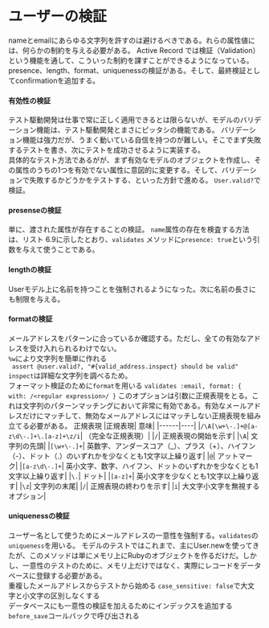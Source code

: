 # ユーザーの検証
nameとemailにあらゆる文字列を許すのは避けるべきである。れらの属性値には、何らかの制約を与える必要がある。
Active Record では検証（Validation）という機能を通して、こういった制約を課すことができるようになっている。
presence、length、format、uniquenessの検証がある。そして、最終検証としてconfirmationを追加する。
#### 有効性の検証
テスト駆動開発は仕事で常に正しく適用できるとは限らないが、モデルのバリデーション機能は、テスト駆動開発とまさにピッタシの機能である。
バリデーション機能は強力だが、うまく動いている自信を持つのが難しい。そこでまず失敗するテストを書き、次にテストを成功させるように実装する。<br>
具体的なテスト方法であるがが、まず有効なモデルのオブジェクトを作成し、その属性のうちの1つを有効でない属性に意図的に変更する。そして、バリデーションで失敗するかどうかをテストする、といった方針で進める。
```User.valid?```で検証。

#### presenseの検証
単に、渡された属性が存在することの検証。
```name```属性の存在を検査する方法は、リスト 6.9に示したとおり、```validates``` メソッドに```presence: true```という引数を与えて使うことである。

 #### lengthの検証
 Userモデル上に名前を持つことを強制されるようになった。次に名前の長さにも制限を与える。
 
 #### formatの検証
 メールアドレスをパターンに合っているか確認する。ただし、全ての有効なアドレスを受け入れられるわけでない。<br>
 ```%w```により文字列を簡単に作れる<br>
 ``` assert @user.valid?, "#{valid_address.inspect} should be valid"```
 ```inspect```は詳細な文字列を調べるため。<br>
 フォーマット検証のために```format```を用いる
 ```validates :email, format: { with: /<regular expression>/ }```
このオプションは引数に正規表現をとる。これは文字列のパターンマッチングにおいて非常に有効である。有効なメールアドレスだけにマッチして、無効なメールアドレスにはマッチしない正規表現を組み立てる必要がある。
正規表現
|正規表現|	意味|
|------|----|
|```/\A[\w+\-.]+@[a-z\d\-.]+\.[a-z]+\z/i```|	（完全な正規表現）|
|```/```|	正規表現の開始を示す|
|```\A```|	文字列の先頭|
|```[\w+\-.]+```|	英数字、アンダースコア（_）、プラス（+）、ハイフン（-）、ドット（.）のいずれかを少なくとも1文字以上繰り返す|
|```@```|	アットマーク|
|```[a-z\d\-.]+```|	英小文字、数字、ハイフン、ドットのいずれかを少なくとも1文字以上繰り返す|
|```\.```|	ドット|
|```[a-z]+```|	英小文字を少なくとも1文字以上繰り返す|
|```\z```|	文字列の末尾|
|```/```|	正規表現の終わりを示す|
|```i```|	大文字小文字を無視するオプション|

#### uniquenessの検証
ユーザー名として使うためにメールアドレスの一意性を強制する。```validates```の```uniqueness```を用いる。
モデルのテストではこれまで、主にUser.newを使ってきたが、このメソッドは単にメモリ上にRubyのオブジェクトを作るだけだ。しかし、一意性のテストのために、メモリ上だけではなく、実際にレコードをデータベースに登録する必要がある。<br>
重複したメールアドレスからテストから始める
```case_sensitive: false```で大文字と小文字の区別しなくする<br>
データベースにも一意性の検証を加えるためにインデックスを追加する
```before_save```コールバックで呼び出される
